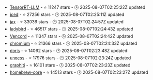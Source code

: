 - [TensorRT-LLM](https://github.com/NVIDIA/TensorRT-LLM) - ⭐ 11247 stars - 🕒 2025-08-07T02:25:22Z updated
- [iced](https://github.com/iced-rs/iced) - ⭐ 27256 stars - 🕒 2025-08-07T02:25:11Z updated
- [jax](https://github.com/jax-ml/jax) - ⭐ 33036 stars - 🕒 2025-08-07T02:24:57Z updated
- [ladybird](https://github.com/LadybirdBrowser/ladybird) - ⭐ 46517 stars - 🕒 2025-08-07T02:24:43Z updated
- [Vencord](https://github.com/Vendicated/Vencord) - ⭐ 11347 stars - 🕒 2025-08-07T02:24:42Z updated
- [chromium](https://github.com/chromium/chromium) - ⭐ 21366 stars - 🕒 2025-08-07T02:24:33Z updated
- [doris](https://github.com/apache/doris) - ⭐ 14062 stars - 🕒 2025-08-07T02:23:48Z updated
- [unocss](https://github.com/unocss/unocss) - ⭐ 17976 stars - 🕒 2025-08-07T02:23:24Z updated
- [graphiti](https://github.com/getzep/graphiti) - ⭐ 16101 stars - 🕒 2025-08-07T02:23:23Z updated
- [homebrew-core](https://github.com/Homebrew/homebrew-core) - ⭐ 14513 stars - 🕒 2025-08-07T02:23:27Z updated
